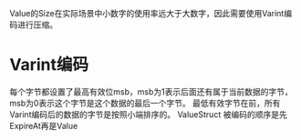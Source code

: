 Value的Size在实际场景中小数字的使用率远大于大数字，因此需要使用Varint编码进行压缩。
# Varint编码
每个字节都设置了最高有效位msb，msb为1表示后面还有属于当前数据的字节，msb为0表示这个字节是这个数据的最后一个字节。
最低有效字节在前，所有Varint编码后的数据的字节是按照小端排序的。
ValueStruct 被编码的顺序是先ExpireAt再是Value
